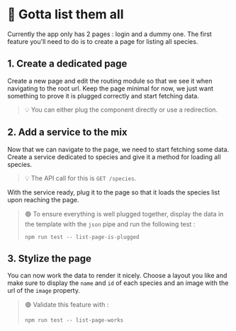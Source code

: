 # 🎯 Gotta list them all

Currently the app only has 2 pages : login and a dummy one. The first feature you'll need to do is to create a page for
listing all species.

## 1. Create a dedicated page

Create a new page and edit the routing module so that we see it when navigating to the root url. Keep the page minimal
for now, we just want something to prove it is plugged correctly and start fetching data.

> 💡 You can either plug the component directly or use a redirection.

## 2. Add a service to the mix

Now that we can navigate to the page, we need to start fetching some data. Create a service dedicated to species and
give it a method for loading all species.

> 💡 The API call for this is `GET /species`.

With the service ready, plug it to the page so that it loads the species list upon reaching the page.

> 🟢 To ensure everything is well plugged together, display the data in the template with the `json` pipe and run the
> following test :
> ```shell
> npm run test -- list-page-is-plugged
> ```

## 3. Stylize the page

You can now work the data to render it nicely. Choose a layout you like and make sure to display the `name` and `id` of
each species and an image with the url of the `image` property.

> 🟢 Validate this feature with :
> ```shell
> npm run test -- list-page-works
> ```
